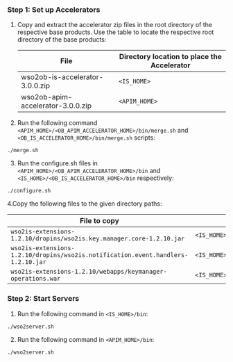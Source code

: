 ### Step 1: Set up Accelerators
1. Copy and extract the accelerator zip files in the root directory of the respective base products. Use the table to 
locate the respective root directory of the base products:

    | File | Directory location to place the Accelerator |
    |---------|---------    |
    |wso2ob-is-accelerator-3.0.0.zip|`<IS_HOME>`|
    |wso2ob-apim-accelerator-3.0.0.zip|`<APIM_HOME>`|
    
2. Run the following command `<APIM_HOME>/<OB_APIM_ACCELERATOR_HOME>/bin/merge.sh` and 
`<OB_IS_ACCELERATOR_HOME>/bin/merge.sh` scripts:
```
./merge.sh
```

3. Run the configure.sh files in `<APIM_HOME>/<OB_APIM_ACCELERATOR_HOME>/bin` and 
`<IS_HOME>/<OB_IS_ACCELERATOR_HOME>/bin` respectively:
```
./configure.sh
```

4.Copy the following files to the given directory paths:
    
 | File to copy | Location to  |
 |---------|---------    |
 |`wso2is-extensions-1.2.10/dropins/wso2is.key.manager.core-1.2.10.jar`|`<IS_HOME>/repository/components/dropins`|
 |`wso2is-extensions-1.2.10/dropins/wso2is.notification.event.handlers-1.2.10.jar`|`<IS_HOME>/repository/components/dropins`|
 |`wso2is-extensions-1.2.10/webapps/keymanager-operations.war`|`<IS_HOME>/repository/deployment/server/webapps`|

### Step 2: Start Servers

1. Run the following command in `<IS_HOME>/bin`:
```
./wso2server.sh
```
2. Run the following command in `<APIM_HOME>/bin`:
```
./wso2server.sh
```
